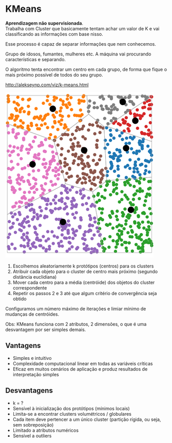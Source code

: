 # KMeans
**Aprendizagem não supervisionada**.  
Trabalha com Cluster que basicamente tentam achar um valor de K e vai classificando as informações com base nisso.  
  
Esse processo é capaz de separar informações que nem conhecemos.  
  
Grupo de idosos, fumantes, mulheres etc. A máquina vai procurando características e separando.  
  
O algoritmo tenta encontrar um centro em cada grupo, de forma que fique o mais próximo possível de todos do seu grupo.  
  
http://alekseynp.com/viz/k-means.html  

![alt text](exemplo-kmeans.png)  
  
1. Escolhemos aleatoriamente k protótipos (centros) para os clusters
2. Atribuir cada objeto para o cluster de centro mais próximo (segundo distância euclidiana)
3. Mover cada centro para a média (centróide) dos objetos do cluster correspondente
4. Repetir os passos 2 e 3 até que algum critério de convergência seja obtido
  
Configuramos um número máximo de iterações e limiar mínimo de mudanças de centróides.  
  
Obs: KMeans funciona com 2 atributos, 2 dimensões, o que é uma desvantagem por ser simples demais.  
  
## Vantagens
- Simples e intuitivo
- Complexidade computacional linear em todas as variáveis críticas
- Eficaz em muitos cenários de aplicação e produz resultados de interpretação simples

## Desvantagens
- k = ?
- Sensível à inicialização dos protótipos (mínimos locais)
- Limita-se a encontrar clusters volumétricos / globulares
- Cada item deve pertencer a um único cluster (partição rígida, ou seja, sem sobreposição)
- Limitado a atributos numéricos
- Sensível a outliers

